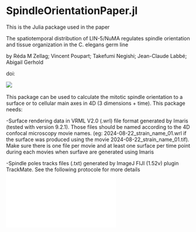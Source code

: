 # SpindleOrientationPaper.jl

This is the Julia package used in the paper 

The spatiotemporal distribution of LIN-5/NuMA regulates spindle orientation and tissue organization in the C. elegans germ line

by Réda M Zellag; Vincent Poupart; Takefumi Negishi; Jean-Claude Labbé; Abigail Gerhold

doi: 

![](figures/GraphicalAbstract.png)

This package can be used to calculate the mitotic spindle orientation to a surface or to cellular main axes in 4D (3 dimensions + time). This package needs:

-Surface rendering data in VRML V2.0 (.wrl) file format generated by Imaris (tested with version 9.2.1). Those files should be named according to the 4D confocal microscopy movie names. (eg: 2024-08-22_strain_name_01.wrl if the surface was produced using the movie 2024-08-22_strain_name_01.tif). Make sure there is one file per movie and at least one surface per time point during each movies when surfave are generated using Imaris

-Spindle poles tracks files (.txt) generated by ImageJ FIJI (1.52v) plugin TrackMate. See the following protocole for more details
![](figures/Spindle_Poles_tracking_Protocole.pdf)